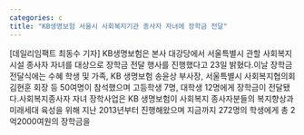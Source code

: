 ```yaml
---
categories: c
title: "KB생명보험 서울시 사회복지기관 종사자 자녀에 장학금 전달"
---
```

[데일리임팩트 최동수 기자] KB생명보험은 본사 대강당에서 서울특별시 관할 사회복지시설 종사자 자녀를 대상으로 장학금 전달 행사를 진행했다고 23일 밝혔다.이날 장학금 전달식에는 수혜 학생 및 가족, KB 생명보험 송윤상 부사장, 서울특별시 사회복지협의회 김현훈 회장 등 50여명이 참석했으며 고등학생 7명, 대학생 12명에게 장학금이 전달됐다.사회복지종사자 자녀 장학사업은 KB 생명보험이 사회복지 종사자분들의 복지향상과 미래세대 육성을 위해 지난 2013년부터 진행해왔으며 지금까지 272명의 학생에게 총 2억2000여원의 장학금을